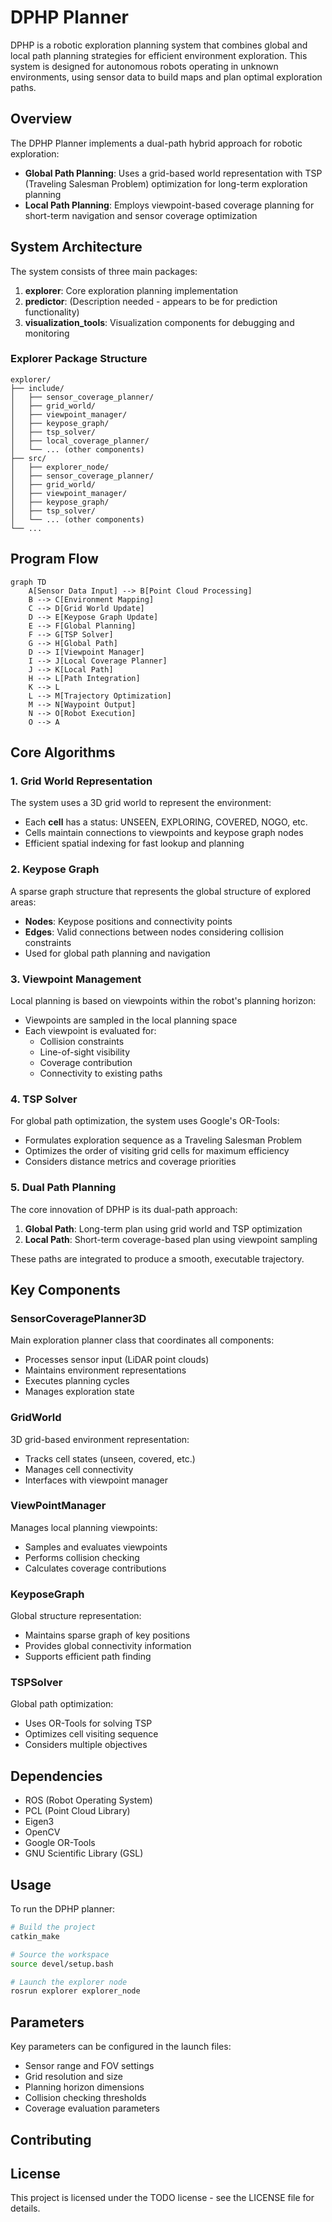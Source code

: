 # DPHP Planner

DPHP is a robotic exploration planning system that combines global and local path planning strategies for efficient environment exploration. This system is designed for autonomous robots operating in unknown environments, using sensor data to build maps and plan optimal exploration paths.

## Overview

The DPHP Planner implements a dual-path hybrid approach for robotic exploration:
- **Global Path Planning**: Uses a grid-based world representation with TSP (Traveling Salesman Problem) optimization for long-term exploration planning
- **Local Path Planning**: Employs viewpoint-based coverage planning for short-term navigation and sensor coverage optimization

## System Architecture

The system consists of three main packages:

1. **explorer**: Core exploration planning implementation
2. **predictor**: (Description needed - appears to be for prediction functionality)
3. **visualization_tools**: Visualization components for debugging and monitoring

### Explorer Package Structure

```
explorer/
├── include/
│   ├── sensor_coverage_planner/
│   ├── grid_world/
│   ├── viewpoint_manager/
│   ├── keypose_graph/
│   ├── tsp_solver/
│   ├── local_coverage_planner/
│   └── ... (other components)
├── src/
│   ├── explorer_node/
│   ├── sensor_coverage_planner/
│   ├── grid_world/
│   ├── viewpoint_manager/
│   ├── keypose_graph/
│   ├── tsp_solver/
│   └── ... (other components)
└── ...
```

## Program Flow

```mermaid
graph TD
    A[Sensor Data Input] --> B[Point Cloud Processing]
    B --> C[Environment Mapping]
    C --> D[Grid World Update]
    D --> E[Keypose Graph Update]
    E --> F[Global Planning]
    F --> G[TSP Solver]
    G --> H[Global Path]
    D --> I[Viewpoint Manager]
    I --> J[Local Coverage Planner]
    J --> K[Local Path]
    H --> L[Path Integration]
    K --> L
    L --> M[Trajectory Optimization]
    M --> N[Waypoint Output]
    N --> O[Robot Execution]
    O --> A
```

## Core Algorithms

### 1. Grid World Representation

The system uses a 3D grid world to represent the environment:

- Each **cell** has a status: UNSEEN, EXPLORING, COVERED, NOGO, etc.
- Cells maintain connections to viewpoints and keypose graph nodes
- Efficient spatial indexing for fast lookup and planning

### 2. Keypose Graph

A sparse graph structure that represents the global structure of explored areas:

- **Nodes**: Keypose positions and connectivity points
- **Edges**: Valid connections between nodes considering collision constraints
- Used for global path planning and navigation

### 3. Viewpoint Management

Local planning is based on viewpoints within the robot's planning horizon:

- Viewpoints are sampled in the local planning space
- Each viewpoint is evaluated for:
  - Collision constraints
  - Line-of-sight visibility
  - Coverage contribution
  - Connectivity to existing paths

### 4. TSP Solver

For global path optimization, the system uses Google's OR-Tools:

- Formulates exploration sequence as a Traveling Salesman Problem
- Optimizes the order of visiting grid cells for maximum efficiency
- Considers distance metrics and coverage priorities

### 5. Dual Path Planning

The core innovation of DPHP is its dual-path approach:

1. **Global Path**: Long-term plan using grid world and TSP optimization
2. **Local Path**: Short-term coverage-based plan using viewpoint sampling

These paths are integrated to produce a smooth, executable trajectory.

## Key Components

### SensorCoveragePlanner3D
Main exploration planner class that coordinates all components:
- Processes sensor input (LiDAR point clouds)
- Maintains environment representations
- Executes planning cycles
- Manages exploration state

### GridWorld
3D grid-based environment representation:
- Tracks cell states (unseen, covered, etc.)
- Manages cell connectivity
- Interfaces with viewpoint manager

### ViewPointManager
Manages local planning viewpoints:
- Samples and evaluates viewpoints
- Performs collision checking
- Calculates coverage contributions

### KeyposeGraph
Global structure representation:
- Maintains sparse graph of key positions
- Provides global connectivity information
- Supports efficient path finding

### TSPSolver
Global path optimization:
- Uses OR-Tools for solving TSP
- Optimizes cell visiting sequence
- Considers multiple objectives

## Dependencies

- ROS (Robot Operating System)
- PCL (Point Cloud Library)
- Eigen3
- OpenCV
- Google OR-Tools
- GNU Scientific Library (GSL)

## Usage

To run the DPHP planner:

```bash
# Build the project
catkin_make

# Source the workspace
source devel/setup.bash

# Launch the explorer node
rosrun explorer explorer_node
```

## Parameters

Key parameters can be configured in the launch files:
- Sensor range and FOV settings
- Grid resolution and size
- Planning horizon dimensions
- Collision checking thresholds
- Coverage evaluation parameters

## Contributing


## License

This project is licensed under the TODO license - see the LICENSE file for details.